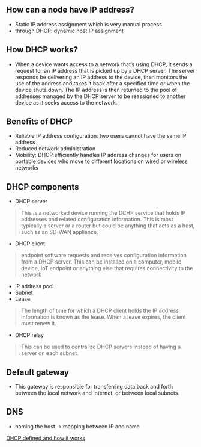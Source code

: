 ## How can a node have IP address?
- Static IP address assignment which is very manual process
- through DHCP: dynamic host IP assignment

## How DHCP works?
- When a device wants access to a network that’s using DHCP, it sends a request for an IP address that is picked up by a DHCP server. The server responds be delivering an IP address to the device, then monitors the use of the address and takes it back after a specified time or when the device shuts down. The IP address is then returned to the pool of addresses managed by the DHCP server to be reassigned to another device as it seeks access to the network.

## Benefits of DHCP
- Reliable IP address configuration: two users cannot have the same IP address
- Reduced network administration
- Mobility: DHCP efficiently handles IP address changes for users on portable devices who move to different locations on wired or wireless networks

## DHCP components
- DHCP server
> This is a networked device running the DCHP service that holds IP addresses and related configuration information. This is most typically a server or a router but could be anything that acts as a host, such as an SD-WAN appliance.
- DHCP client
> endpoint software requests and receives configuration information from a DHCP server. This can be installed on a computer, mobile device, IoT endpoint or anything else that requires connectivity to the network
- IP address pool
- Subnet
- Lease
> The length of time for which a DHCP client holds the IP address information is known as the lease. When a lease expires, the client must renew it.
- DHCP relay
> This can be used to centralize DHCP servers instead of having a server on each subnet.

## Default gateway
- This gateway is responsible for transferring data back and forth between the local network and Internet, or between local subnets.


## DNS 
- naming the host -> mapping between IP and name

[DHCP defined and how it works](https://www.networkworld.com/article/3299438/dhcp-defined-and-how-it-works.html)